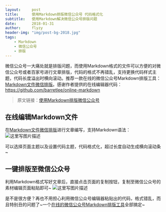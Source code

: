 ```yaml
---
layout:     post
title:      使用Markdown排版微信公众号 代码格式化
subtitle:   使用Markdown解决微信公众号排版问题
date:       2018-01-31
author:     flyzy
header-img: "img/post-bg-2018.jpg"
tags:
    - Markdown
    - 微信公众号
    - 排版
---
```


微信公众号一大痛处就是排版问题，而使用Markdown格式的文件可以方便的对微信公众号或者百家号进行文章排版，代码的格式不再错乱，支持更换代码样式主题，代码长度溢出时横向滚动。推荐一款在线的微信公众号Markdown排版工具：[Markdown文件微信排版](https://www.flyzy2005.cn/tools/online-markdown/)。感谢作者提供的在线编辑器代码：https://github.com/barretlee/online-markdown

> 原文链接：[使用Markdown排版微信公众号](https://www.flyzy2005.cn/introduction/tools-introduction/wechat-markdown-format)

## 在线编辑Markdown文件


在[Markdown文件微信排版](https://www.flyzy2005.cn/tools/online-markdown/)进行文章编写，支持Markdown语法：
![这里写图片描述](http://img.blog.csdn.net/20180129154511843)

可以选择页面主题以及设置代码主题，代码格式化，超过长度自动生成横向滚动条~

## 一键排版至微信公众号

利用Markdown格式写好文章后，直接点击页面的复制按钮，复制至微信公众号的素材编辑页面粘贴即可~
![这里写图片描述](http://img.blog.csdn.net/20180129154633634)


是不是很方便？再也不用担心利用微信公众号编辑器粘贴出的代码，格式错乱，而且特别丑的问题了~一个[在线的微信公众号Markdown排版工具](https://www.flyzy2005.cn/tools/online-markdown/)全部搞定~